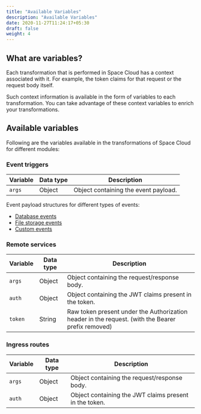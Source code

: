 ```yaml
---
title: "Available Variables"
description: "Available Variables"
date: 2020-11-27T11:24:17+05:30
draft: false
weight: 4
---
```


## What are variables?

Each transformation that is performed in Space Cloud has a context associated with it. For example, the token claims for that request or the request body itself.

Such context information is available in the form of variables to each transformation. You can take advantage of these context variables to enrich your transformations.

## Available variables

Following are the variables available in the transformations of Space Cloud for different modules:

### Event triggers

| Variable | Data type | Description                          |
|----------|-----------|--------------------------------------|
| `args`   | Object    | Object containing the event payload. |

Event payload structures for different types of events:

- [Database events](/microservices/eventing/database/#event-payload)
- [File storage events](/microservices/eventing/file-storage/#event-payload)
- [Custom events](/microservices/eventing/custom-events/create/#event-payload) 

### Remote services

| Variable | Data type | Description                                                                                       |
|----------|-----------|---------------------------------------------------------------------------------------------------|
| `args`   | Object    | Object containing the request/response body.                                                      |
| `auth`   | Object    | Object containing the JWT claims present in the token.                                            |
| `token`  | String    | Raw token present under the Authorization header in the request. (with the Bearer prefix removed) |

### Ingress routes

| Variable | Data type | Description                                            |
|----------|-----------|--------------------------------------------------------|
| `args`   | Object    | Object containing the request/response body.           |
| `auth`   | Object    | Object containing the JWT claims present in the token. |

